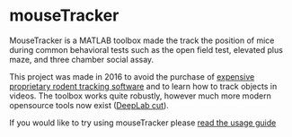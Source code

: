 # mouseTracker
MouseTracker is a MATLAB toolbox made the track the position of mice during common behavioral tests such as the open field test, elevated plus maze, and three chamber social assay.

This project was made in 2016 to avoid the purchase of [expensive proprietary rodent tracking software](http://www.anymaze.co.uk/anymaze-developing-countries-licence.htm) and to learn how to track objects in videos. The toolbox works quite robustly, however much more modern opensource tools now exist ([DeepLab cut](https://github.com/AlexEMG/DeepLabCut)).

If you would like to try using mouseTracker please [read the usage guide](docs/README.m)

